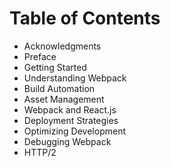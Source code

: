 # Table of Contents

* Acknowledgments
* Preface
* Getting Started
* Understanding Webpack
* Build Automation
* Asset Management
* Webpack and React.js
* Deployment Strategies
* Optimizing Development
* Debugging Webpack
* HTTP/2
